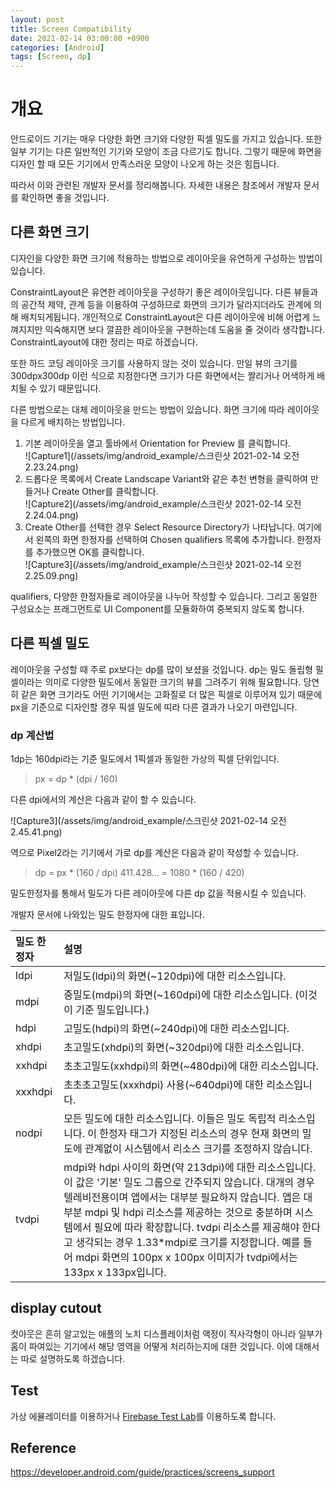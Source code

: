 ```yaml
---
layout: post
title: Screen Compatibility
date: 2021-02-14 03:00:00 +0900
categories: [Android]
tags: [Screen, dp]
---
```


# 개요
안드로이드 기기는 매우 다양한 화면 크기와 다양한 픽셀 밀도를 가지고 있습니다. 또한 일부 기기는 다른 일반적인 기기와 모양이 조금 다르기도 합니다. 그렇기 때문에 화면을 디자인 할 때 모든 기기에서 만족스러운 모양이 나오게 하는 것은 힘듭니다.

따라서 이와 관련된 개발자 문서를 정리해봅니다. 자세한 내용은 참조에서 개발자 문서를 확인하면 좋을 것입니다.

## 다른 화면 크기
디자인을 다양한 화면 크기에 적용하는 방법으로 레이아웃을 유연하게 구성하는 방법이 있습니다.

ConstraintLayout은 유연한 레이아웃을 구성하기 좋은 레이아웃입니다. 다른 뷰들과의 공간적 제약, 관계 등을 이용하여 구성하므로 화면의 크기가 달라지더라도 관계에 의해 배치되게됩니다. 개인적으로 ConstraintLayout은 다른 레이아웃에 비해 어렵게 느껴지지만 익숙해지면 보다 깔끔한 레이아웃을 구현하는데 도움을 줄 것이라 생각합니다. ConstraintLayout에 대한 정리는 따로 하겠습니다.

또한 하드 코딩 레이아웃 크기를 사용하지 않는 것이 있습니다. 만일 뷰의 크기를 300dpx300dp 이런 식으로 지정한다면 크기가 다른 화면에서는 짤리거나 어색하게 배치될 수 있기 때문입니다.

다른 방법으로는 대체 레이아웃을 만드는 방법이 있습니다. 화면 크기에 따라 레이아웃을 다르게 배치하는 방법입니다.

1. 기본 레이아웃을 열고 툴바에서 Orientation for Preview 를 클릭합니다.<br>
![Capture1](/assets/img/android_example/스크린샷 2021-02-14 오전 2.23.24.png)
2. 드롭다운 목록에서 Create Landscape Variant와 같은 추천 변형을 클릭하여 만들거나 Create Other를 클릭합니다.<br>
![Capture2](/assets/img/android_example/스크린샷 2021-02-14 오전 2.24.04.png)
3. Create Other를 선택한 경우 Select Resource Directory가 나타납니다. 여기에서 왼쪽의 화면 한정자를 선택하여 Chosen qualifiers 목록에 추가합니다. 한정자를 추가했으면 OK를 클릭합니다.<br>
![Capture3](/assets/img/android_example/스크린샷 2021-02-14 오전 2.25.09.png)

qualifiers, 다양한 한정자들로 레이아웃을 나누어 작성할 수 있습니다.
그리고 동일한 구성요소는 프래그먼트로 UI Component를 모듈화하여 중복되지 않도록 합니다.

## 다른 픽셀 밀도
레이아웃을 구성할 때 주로 px보다는 dp를 많이 보셨을 것입니다. dp는 밀도 돌립형 필셀이라는 의미로 다양한 밀도에서 동일한 크기의 뷰를 그려주기 위해 필요합니다. 당연히 같은 화면 크기라도 어떤 기기에서는 고화질로 더 많은 픽셀로 이루어져 있기 때문에 px을 기준으로 디자인할 경우 픽셀 밀도에 띠라 다른 결과가 나오기 마련입니다.

### dp 계산법
1dp는 160dpi라는 기준 밀도에서 1픽셀과 동일한 가상의 픽셀 단위입니다. 

> px = dp * (dpi / 160)

다른 dpi에서의 계산은 다음과 같이 할 수 있습니다.

![Capture3](/assets/img/android_example/스크린샷 2021-02-14 오전 2.45.41.png)

역으로 Pixel2라는 기기에서 가로 dp를 계산은 다음과 같이 작성할 수 있습니다.

> dp = px * (160 / dpi)
> 411.428... = 1080 * (160 / 420)

밀도한정자를 통해서 밀도가 다른 레이아웃에 다른 dp 값을 적용시킬 수 있습니다.

개발자 문서에 나와있는 밀도 한정자에 대한 표입니다. 

| 밀도 한정자 | 설명 |
|:---------|:----|
| ldpi | 저밀도(ldpi)의 화면(~120dpi)에 대한 리소스입니다. |
| mdpi | 중밀도(mdpi)의 화면(~160dpi)에 대한 리소스입니다. (이것이 기준 밀도입니다.) |
| hdpi | 고밀도(hdpi)의 화면(~240dpi)에 대한 리소스입니다. |
| xhdpi | 초고밀도(xhdpi)의 화면(~320dpi)에 대한 리소스입니다. |
| xxhdpi | 초초고밀도(xxhdpi)의 화면(~480dpi)에 대한 리소스입니다. |
| xxxhdpi | 초초초고밀도(xxxhdpi) 사용(~640dpi)에 대한 리소스입니다. |
| nodpi	| 모든 밀도에 대한 리소스입니다. 이들은 밀도 독립적 리소스입니다. 이 한정자 태그가 지정된 리소스의 경우 현재 화면의 밀도에 관계없이 시스템에서 리소스 크기를 조정하지 않습니다. |
| tvdpi	| mdpi와 hdpi 사이의 화면(약 213dpi)에 대한 리소스입니다. 이 값은 '기본' 밀도 그룹으로 간주되지 않습니다. 대개의 경우 텔레비전용이며 앱에서는 대부분 필요하지 않습니다. 앱은 대부분 mdpi 및 hdpi 리소스를 제공하는 것으로 충분하며 시스템에서 필요에 따라 확장합니다. tvdpi 리소스를 제공해야 한다고 생각되는 경우 1.33*mdpi로 크기를 지정합니다. 예를 들어 mdpi 화면의 100px x 100px 이미지가 tvdpi에서는 133px x 133px입니다.|


## display cutout
컷아웃은 흔히 알고있는 애플의 노치 디스플레이처럼 액정이 직사각형이 아니라 일부가 홈이 파여있는 기기에서 해당 영역을 어떻게 처리하는지에 대한 것입니다. 이에 대해서는 따로 설명하도록 하겠습니다.

## Test
가상 에뮬레이터를 이용하거나 
[Firebase Test Lab](https://firebase.google.com/docs/test-lab/)를 이용하도록 합니다.

## Reference
<https://developer.android.com/guide/practices/screens_support><br>